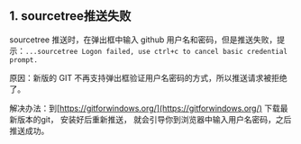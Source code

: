 ## 1. sourcetree推送失败

sourcetree 推送时，在弹出框中输入 github 用户名和密码，但是推送失败，提示：`...sourcetree Logon failed, use ctrl+c to cancel basic credential prompt.`

原因：新版的 GIT 不再支持弹出框验证用户名密码的方式，所以推送请求被拒绝了。

解决办法：到[https://gitforwindows.org/](https://gitforwindows.org/) 下载最新版本的git， 安装好后重新推送， 就会引导你到浏览器中输入用户名密码，之后推送成功。

